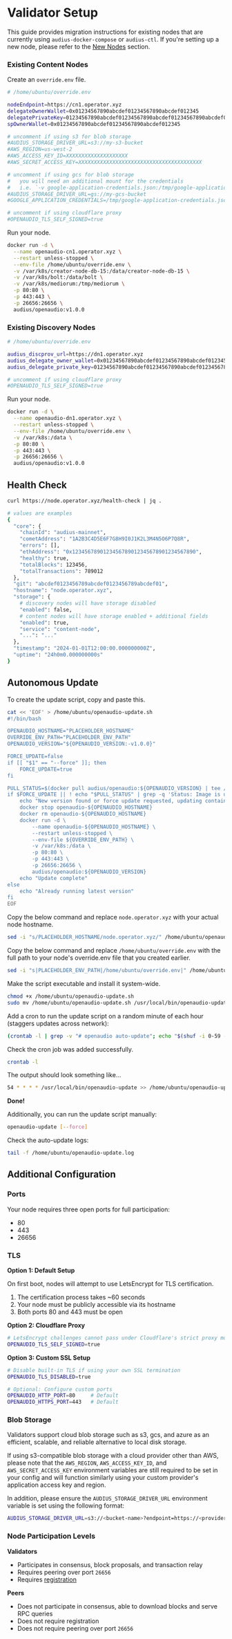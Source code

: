 # Validator Setup

This guide provides migration instructions for existing nodes that are currently using `audius-docker-compose` or `audius-ctl`. If you're setting up a new node, please refer to the [New Nodes](#new-nodes) section.

### Existing Content Nodes

Create an `override.env` file.

```bash
# /home/ubuntu/override.env

nodeEndpoint=https://cn1.operator.xyz
delegateOwnerWallet=0x01234567890abcdef01234567890abcdef012345
delegatePrivateKey=01234567890abcdef01234567890abcdef01234567890abcdef01234567890ab
spOwnerWallet=0x01234567890abcdef01234567890abcdef012345

# uncomment if using s3 for blob storage
#AUDIUS_STORAGE_DRIVER_URL=s3://my-s3-bucket
#AWS_REGION=us-west-2
#AWS_ACCESS_KEY_ID=XXXXXXXXXXXXXXXXXXXX
#AWS_SECRET_ACCESS_KEY=XXXXXXXXXXXXXXXXXXXXXXXXXXXXXXXXXXXXXXXX

# uncomment if using gcs for blob storage
#   you will need an additional mount for the credentials
#   i.e. `-v google-application-credentials.json:/tmp/google-application-credentials.json`
#AUDIUS_STORAGE_DRIVER_URL=gs://my-gcs-bucket
#GOOGLE_APPLICATION_CREDENTIALS=/tmp/google-application-credentials.json

# uncomment if using cloudflare proxy
#OPENAUDIO_TLS_SELF_SIGNED=true
```

Run your node.

```bash
docker run -d \
  --name openaudio-cn1.operator.xyz \
  --restart unless-stopped \
  --env-file /home/ubuntu/override.env \
  -v /var/k8s/creator-node-db-15:/data/creator-node-db-15 \
  -v /var/k8s/bolt:/data/bolt \
  -v /var/k8s/mediorum:/tmp/mediorum \
  -p 80:80 \
  -p 443:443 \
  -p 26656:26656 \
  audius/openaudio:v1.0.0
```

### Existing Discovery Nodes

```bash
# /home/ubuntu/override.env

audius_discprov_url=https://dn1.operator.xyz
audius_delegate_owner_wallet=0x01234567890abcdef01234567890abcdef012345
audius_delegate_private_key=01234567890abcdef01234567890abcdef01234567890abcdef01234567890ab

# uncomment if using cloudflare proxy
#OPENAUDIO_TLS_SELF_SIGNED=true
```

Run your node.

```bash
docker run -d \
  --name openaudio-dn1.operator.xyz \
  --restart unless-stopped \
  --env-file /home/ubuntu/override.env \
  -v /var/k8s:/data \
  -p 80:80 \
  -p 443:443 \
  -p 26656:26656 \
  audius/openaudio:v1.0.0
```

## Health Check

```bash
curl https://node.operator.xyz/health-check | jq .

# values are examples
{
  "core": {
    "chainId": "audius-mainnet",
    "cometAddress": "1A2B3C4D5E6F7G8H9I0J1K2L3M4N5O6P7Q8R",
    "errors": [],
    "ethAddress": "0x1234567890123456789012345678901234567890",
    "healthy": true,
    "totalBlocks": 123456,
    "totalTransactions": 789012
  },
  "git": "abcdef0123456789abcdef0123456789abcdef01",
  "hostname": "node.operator.xyz", 
  "storage": {
    # discovery nodes will have storage disabled
    "enabled": false,
    # content nodes will have storage enabled + additional fields
    "enabled": true,
    "service": "content-node",
    "...": "..."
  },
  "timestamp": "2024-01-01T12:00:00.000000000Z",
  "uptime": "24h0m0.000000000s"
}
```

## Autonomous Update

To create the update script, copy and paste this.

```bash
cat << 'EOF' > /home/ubuntu/openaudio-update.sh
#!/bin/bash

OPENAUDIO_HOSTNAME="PLACEHOLDER_HOSTNAME"
OVERRIDE_ENV_PATH="PLACEHOLDER_ENV_PATH"
OPENAUDIO_VERSION="${OPENAUDIO_VERSION:-v1.0.0}"

FORCE_UPDATE=false
if [[ "$1" == "--force" ]]; then
    FORCE_UPDATE=true
fi

PULL_STATUS=$(docker pull audius/openaudio:${OPENAUDIO_VERSION} | tee /dev/stderr)
if $FORCE_UPDATE || ! echo "$PULL_STATUS" | grep -q 'Status: Image is up to date'; then
    echo "New version found or force update requested, updating container..."
    docker stop openaudio-${OPENAUDIO_HOSTNAME}
    docker rm openaudio-${OPENAUDIO_HOSTNAME}
    docker run -d \
        --name openaudio-${OPENAUDIO_HOSTNAME} \
        --restart unless-stopped \
        --env-file ${OVERRIDE_ENV_PATH} \
        -v /var/k8s:/data \
        -p 80:80 \
        -p 443:443 \
        -p 26656:26656 \
        audius/openaudio:${OPENAUDIO_VERSION}
    echo "Update complete"
else
    echo "Already running latest version"
fi
EOF
```

Copy the below command and replace `node.operator.xyz` with your actual node hostname.

```bash
sed -i "s/PLACEHOLDER_HOSTNAME/node.operator.xyz/" /home/ubuntu/openaudio-update.sh
```

Copy the below command and replace `/home/ubuntu/override.env` with the full path to your node's override.env file that you created earlier.

```bash
sed -i "s|PLACEHOLDER_ENV_PATH|/home/ubuntu/override.env|" /home/ubuntu/openaudio-update.sh
```

Make the script executable and install it system-wide.

```bash
chmod +x /home/ubuntu/openaudio-update.sh
sudo mv /home/ubuntu/openaudio-update.sh /usr/local/bin/openaudio-update
```

Add a cron to run the update script on a random minute of each hour (staggers updates across network):

```bash
(crontab -l | grep -v "# openaudio auto-update"; echo "$(shuf -i 0-59 -n 1) * * * * /usr/local/bin/openaudio-update >> /home/ubuntu/openaudio-update.log 2>&1 # openaudio auto-update") | crontab -
```

Check the cron job was added successfully.

```bash
crontab -l
```

The output should look something like...
```bash
54 * * * * /usr/local/bin/openaudio-update >> /home/ubuntu/openaudio-update.log 2>&1 # openaudio auto-update
```

**Done!**

Additionally, you can run the update script manually:

```bash
openaudio-update [--force]
```

Check the auto-update logs:

```bash
tail -f /home/ubuntu/openaudio-update.log
```

## Additional Configuration

### Ports

Your node requires three open ports for full participation:

- 80
- 443
- 26656

### TLS

**Option 1: Default Setup**

On first boot, nodes will attempt to use LetsEncrypt for TLS certification.

1. The certification process takes ~60 seconds
2. Your node must be publicly accessible via its hostname
3. Both ports 80 and 443 must be open

**Option 2: Cloudflare Proxy**

```bash
# LetsEncrypt challenges cannot pass under Cloudflare's strict proxy mode
OPENAUDIO_TLS_SELF_SIGNED=true
```

**Option 3: Custom SSL Setup**
```bash
# Disable built-in TLS if using your own SSL termination
OPENAUDIO_TLS_DISABLED=true

# Optional: Configure custom ports
OPENAUDIO_HTTP_PORT=80     # Default
OPENAUDIO_HTTPS_PORT=443   # Default
```

### Blob Storage

Validators support cloud blob storage such as s3, gcs, and azure as an efficient, scalable, and reliable alternative to local disk storage.

If using s3-compatible blob storage with a cloud provider other than AWS, please note that the `AWS_REGION`, `AWS_ACCESS_KEY_ID`, and `AWS_SECRET_ACCESS_KEY` environment variables are still required to be set in your config and will function similarly using your custom provider's application access key and region.

In addition, please ensure the `AUDIUS_STORAGE_DRIVER_URL` environment variable is set using the following format:

```bash
AUDIUS_STORAGE_DRIVER_URL=s3://<bucket-name>?endpoint=https://<provider-hostname>
```

### Node Participation Levels

**Validators**
- Participates in consensus, block proposals, and transaction relay
- Requires peering over port `26656`
- Requires [registration](https://docs.audius.org/node-operator/setup/registration/)

**Peers**
- Does not participate in consensus, able to download blocks and serve RPC queries
- Does not require registration
- Does not require peering over port `26656`
